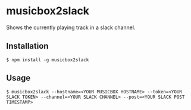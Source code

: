 # musicbox2slack

Shows the currently playing track in a slack channel.


## Installation

```shell
$ npm install -g musicbox2slack
```

## Usage

```shell
$ musicbox2slack --hostname=<YOUR MUSICBOX HOSTNAME> --token=<YOUR SLACK TOKEN> --channel=<YOUR SLACK CHANNEL> --post=<YOUR SLACK POST TIMESTAMP>
```
